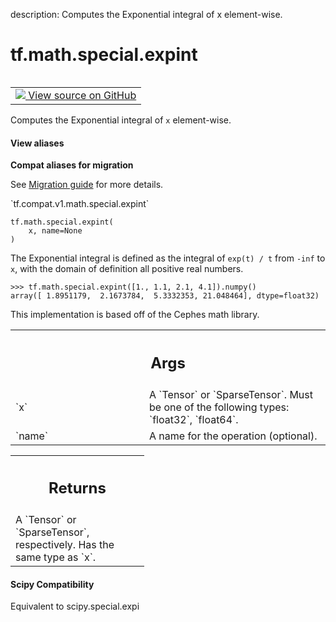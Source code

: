 description: Computes the Exponential integral of x element-wise.

<div itemscope itemtype="http://developers.google.com/ReferenceObject">
<meta itemprop="name" content="tf.math.special.expint" />
<meta itemprop="path" content="Stable" />
</div>

# tf.math.special.expint

<!-- Insert buttons and diff -->

<table class="tfo-notebook-buttons tfo-api nocontent" align="left">
<td>
  <a target="_blank" href="https://github.com/tensorflow/tensorflow/blob/r2.4/tensorflow/python/ops/special_math_ops.py#L136-L162">
    <img src="https://www.tensorflow.org/images/GitHub-Mark-32px.png" />
    View source on GitHub
  </a>
</td>
</table>



Computes the Exponential integral of `x` element-wise.

<section class="expandable">
  <h4 class="showalways">View aliases</h4>
  <p>
<b>Compat aliases for migration</b>
<p>See
<a href="https://www.tensorflow.org/guide/migrate">Migration guide</a> for
more details.</p>
<p>`tf.compat.v1.math.special.expint`</p>
</p>
</section>

<pre class="devsite-click-to-copy prettyprint lang-py tfo-signature-link">
<code>tf.math.special.expint(
    x, name=None
)
</code></pre>



<!-- Placeholder for "Used in" -->

The Exponential integral is defined as the integral of `exp(t) / t` from
`-inf` to `x`, with the domain of definition all positive real numbers.

```
>>> tf.math.special.expint([1., 1.1, 2.1, 4.1]).numpy()
array([ 1.8951179,  2.1673784,  5.3332353, 21.048464], dtype=float32)
```

This implementation is based off of the Cephes math library.

<!-- Tabular view -->
 <table class="responsive fixed orange">
<colgroup><col width="214px"><col></colgroup>
<tr><th colspan="2"><h2 class="add-link">Args</h2></th></tr>

<tr>
<td>
`x`
</td>
<td>
A `Tensor` or `SparseTensor`. Must be one of the following types:
`float32`, `float64`.
</td>
</tr><tr>
<td>
`name`
</td>
<td>
A name for the operation (optional).
</td>
</tr>
</table>



<!-- Tabular view -->
 <table class="responsive fixed orange">
<colgroup><col width="214px"><col></colgroup>
<tr><th colspan="2"><h2 class="add-link">Returns</h2></th></tr>
<tr class="alt">
<td colspan="2">
A `Tensor` or `SparseTensor`, respectively. Has the same type as `x`.
</td>
</tr>

</table>




#### Scipy Compatibility
Equivalent to scipy.special.expi

